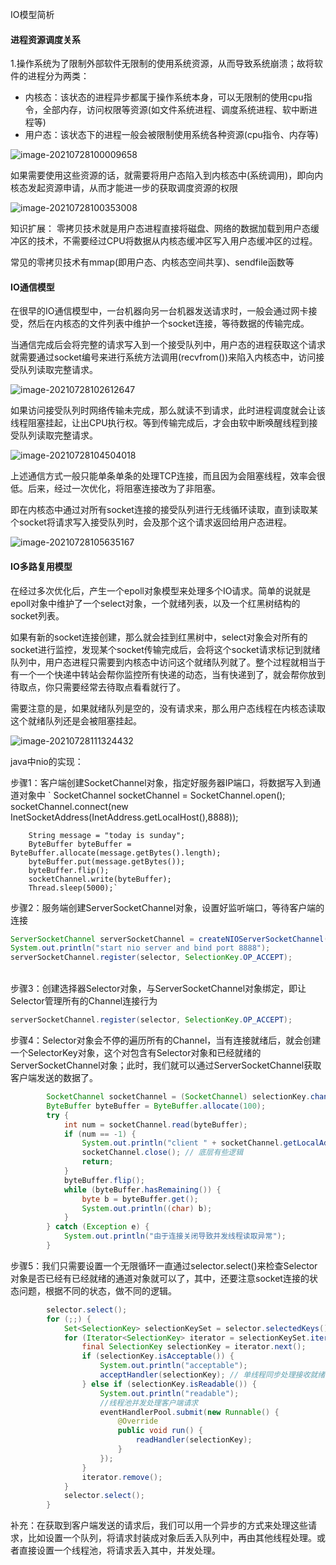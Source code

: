 IO模型简析

#### 进程资源调度关系

1.操作系统为了限制外部软件无限制的使用系统资源，从而导致系统崩溃；故将软件的进程分为两类：

- 内核态：该状态的进程异步都属于操作系统本身，可以无限制的使用cpu指令，全部内存，访问权限等资源(如文件系统进程、调度系统进程、软中断进程等)
- 用户态：该状态下的进程一般会被限制使用系统各种资源(cpu指令、内存等)

![image-20210728100009658](https://alex-img-1253982387.cos.ap-nanjing.myqcloud.com/Typora/20210728100358.png)

如果需要使用这些资源的话，就需要将用户态陷入到内核态中(系统调用)，即向内核态发起资源申请，从而才能进一步的获取调度资源的权限

![image-20210728100353008](https://alex-img-1253982387.cos.ap-nanjing.myqcloud.com/Typora/20210728100353.png)


知识扩展：
零拷贝技术就是用户态进程直接将磁盘、网络的数据加载到用户态缓冲区的技术，不需要经过CPU将数据从内核态缓冲区写入用户态缓冲区的过程。

常见的零拷贝技术有mmap(即用户态、内核态空间共享)、sendfile函数等


#### IO通信模型

在很早的IO通信模型中，一台机器向另一台机器发送请求时，一般会通过网卡接受，然后在内核态的文件列表中维护一个socket连接，等待数据的传输完成。

当通信完成后会将完整的请求写入到一个接受队列中，用户态的进程获取这个请求就需要通过socket编号来进行系统方法调用(recvfrom())来陷入内核态中，访问接受队列读取完整请求。

![image-20210728102612647](https://alex-img-1253982387.cos.ap-nanjing.myqcloud.com/Typora/20210728102612.png)

如果访问接受队列时网络传输未完成，那么就读不到请求，此时进程调度就会让该线程阻塞挂起，让出CPU执行权。等到传输完成后，才会由软中断唤醒线程到接受队列读取完整请求。

![image-20210728104504018](https://alex-img-1253982387.cos.ap-nanjing.myqcloud.com/Typora/20210728104504.png)

上述通信方式一般只能单条单条的处理TCP连接，而且因为会阻塞线程，效率会很低。后来，经过一次优化，将阻塞连接改为了非阻塞。

即在内核态中通过对所有socket连接的接受队列进行无线循环读取，直到读取某个socket将请求写入接受队列时，会及那个这个请求返回给用户态进程。

![image-20210728105635167](https://alex-img-1253982387.cos.ap-nanjing.myqcloud.com/Typora/20210728105635.png)

#### IO多路复用模型

在经过多次优化后，产生一个epoll对象模型来处理多个IO请求。简单的说就是epoll对象中维护了一个select对象，一个就绪列表，以及一个红黑树结构的socket列表。

如果有新的socket连接创建，那么就会挂到红黑树中，select对象会对所有的socket进行监控，发现某个socket传输完成后，会将这个socket请求标记到就绪队列中，用户态进程只需要到内核态中访问这个就绪队列就了。整个过程就相当于有一个一个快递中转站会帮你监控所有快递的动态，当有快递到了，就会帮你放到待取点，你只需要经常去待取点看看就行了。

需要注意的是，如果就绪队列是空的，没有请求来，那么用户态线程在内核态读取这个就绪队列还是会被阻塞挂起。

![image-20210728111324432](https://alex-img-1253982387.cos.ap-nanjing.myqcloud.com/Typora/20210728111324.png)

java中nio的实现：

步骤1：客户端创建SocketChannel对象，指定好服务器IP端口，将数据写入到通道对象中
`        SocketChannel socketChannel = SocketChannel.open();
        socketChannel.connect(new InetSocketAddress(InetAddress.getLocalHost(),8888));

        String message = "today is sunday";
        ByteBuffer byteBuffer = ByteBuffer.allocate(message.getBytes().length);
        byteBuffer.put(message.getBytes());
        byteBuffer.flip();
        socketChannel.write(byteBuffer);
        Thread.sleep(5000);`

步骤2：服务端创建ServerSocketChannel对象，设置好监听端口，等待客户端的连接

```java
ServerSocketChannel serverSocketChannel = createNIOServerSocketChannel();
System.out.println("start nio server and bind port 8888");
serverSocketChannel.register(selector, SelectionKey.OP_ACCEPT);
```

​		
步骤3：创建选择器Selector对象，与ServerSocketChannel对象绑定，即让Selector管理所有的Channel连接行为

```java
serverSocketChannel.register(selector, SelectionKey.OP_ACCEPT);
```

步骤4：Selector对象会不停的遍历所有的Channel，当有连接就绪后，就会创建一个SelectorKey对象，这个对包含有Selector对象和已经就绪的ServerSocketChannel对象；此时，我们就可以通过ServerSocketChannel获取客户端发送的数据了。

```java
        SocketChannel socketChannel = (SocketChannel) selectionKey.channel();
        ByteBuffer byteBuffer = ByteBuffer.allocate(100);
        try {
            int num = socketChannel.read(byteBuffer);
            if (num == -1) {
                System.out.println("client " + socketChannel.getLocalAddress() + " disconnection");
                socketChannel.close(); // 底层有些逻辑
                return;
            }
            byteBuffer.flip();
            while (byteBuffer.hasRemaining()) {
                byte b = byteBuffer.get();
                System.out.println((char) b);
            }
        } catch (Exception e) {
            System.out.println("由于连接关闭导致并发线程读取异常");
        }
```

步骤5：我们只需要设置一个无限循环一直通过selector.select()来检查Selector对象是否已经有已经就绪的通道对象就可以了，其中，还要注意socket连接的状态问题，根据不同的状态，做不同的逻辑。

```java
        selector.select();
        for (;;) {
            Set<SelectionKey> selectionKeySet = selector.selectedKeys();
            for (Iterator<SelectionKey> iterator = selectionKeySet.iterator(); iterator.hasNext(); ) {
                final SelectionKey selectionKey = iterator.next();
                if (selectionKey.isAcceptable()) {
                    System.out.println("acceptable");
                    acceptHandler(selectionKey); // 单线程同步处理接收就绪
                } else if (selectionKey.isReadable()) {
                    System.out.println("readable");
                    //线程池并发处理客户端请求
                    eventHandlerPool.submit(new Runnable() {
                        @Override
                        public void run() {
                            readHandler(selectionKey);
                        }
                    });
                }
                iterator.remove();
            }
            selector.select();
        }
```

补充：在获取到客户端发送的请求后，我们可以用一个异步的方式来处理这些请求，比如设置一个队列，将请求封装成对象后丢入队列中，再由其他线程处理。或者直接设置一个线程池，将请求丢入其中，并发处理。